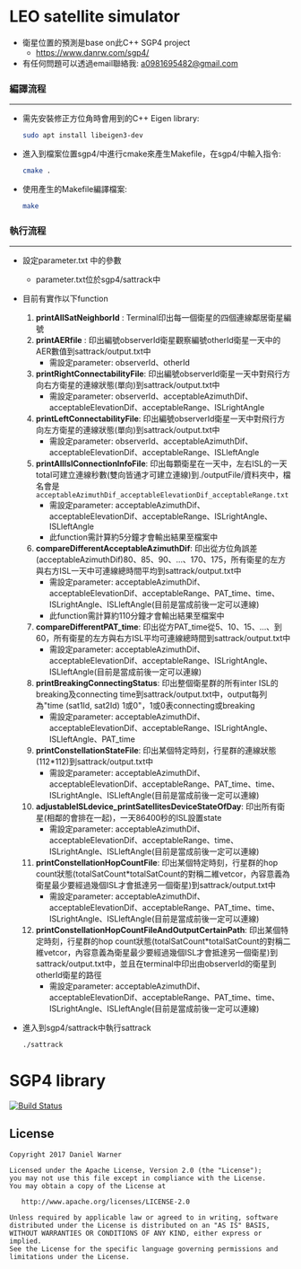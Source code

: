 LEO satellite simulator
============
- 衛星位置的預測是base on此C++ SGP4 project
   - https://www.danrw.com/sgp4/
- 有任何問題可以透過email聯絡我: a0981695482@gmail.com
### 編譯流程

---

- 需先安裝修正方位角時會用到的C++ Eigen library:
    
    ```bash
    sudo apt install libeigen3-dev
    ```
    
- 進入到檔案位置sgp4/中進行cmake來產生Makefile，在sgp4/中輸入指令:
    
    ```bash
    cmake .
    ```
    
- 使用產生的Makefile編譯檔案:
    
    ```bash
    make
    ```
    

### 執行流程

---

- 設定parameter.txt 中的參數
    - parameter.txt位於sgp4/sattrack中
- 目前有實作以下function
    1. **printAllSatNeighborId** : Terminal印出每一個衛星的四個連線鄰居衛星編號
    2. **printAERfile** : 印出編號observerId衛星觀察編號otherId衛星一天中的AER數值到sattrack/output.txt中
        - 需設定parameter: observerId、otherId
    3. **printRightConnectabilityFile**: 印出編號observerId衛星一天中對飛行方向右方衛星的連線狀態(單向)到sattrack/output.txt中
        - 需設定parameter: observerId、acceptableAzimuthDif、acceptableElevationDif、acceptableRange、ISLrightAngle
    4. **printLeftConnectabilityFile**: 印出編號observerId衛星一天中對飛行方向左方衛星的連線狀態(單向)到sattrack/output.txt中
        - 需設定parameter: observerId、acceptableAzimuthDif、acceptableElevationDif、acceptableRange、ISLleftAngle
    5. **printAllIslConnectionInfoFile**: 印出每顆衛星在一天中，左右ISL的一天total可建立連線秒數(雙向皆通才可建立連線)到./outputFile/資料夾中，檔名會是`acceptableAzimuthDif_acceptableElevationDif_acceptableRange.txt`
        - 需設定parameter: acceptableAzimuthDif、acceptableElevationDif、acceptableRange、ISLrightAngle、ISLleftAngle
        - 此function需計算約5分鐘才會輸出結果至檔案中
    6. **compareDifferentAcceptableAzimuthDif**: 印出從方位角誤差(acceptableAzimuthDif)80、85、90、...、170、175，所有衛星的左方與右方ISL一天中可連線總時間平均到sattrack/output.txt中
        - 需設定parameter: acceptableAzimuthDif、acceptableElevationDif、acceptableRange、PAT_time、time、ISLrightAngle、ISLleftAngle(目前是當成前後一定可以連線)
        - 此function需計算約110分鐘才會輸出結果至檔案中
    7. **compareDifferentPAT_time**: 印出從方PAT_time從5、10、15、...、到60，所有衛星的左方與右方ISL平均可連線總時間到sattrack/output.txt中
        - 需設定parameter: acceptableAzimuthDif、acceptableElevationDif、acceptableRange、ISLrightAngle、ISLleftAngle(目前是當成前後一定可以連線)
    8. **printBreakingConnectingStatus**: 印出整個衛星群的所有inter ISL的breaking及connecting time到sattrack/output.txt中，output每列為"time (sat1Id, sat2Id) 1或0"，1或0表connecting或breaking
        - 需設定parameter: acceptableAzimuthDif、acceptableElevationDif、acceptableRange、ISLrightAngle、ISLleftAngle、PAT_time
    9. **printConstellationStateFile**: 印出某個特定時刻，行星群的連線狀態(112*112)到sattrack/output.txt中
        - 需設定parameter: acceptableAzimuthDif、acceptableElevationDif、acceptableRange、PAT_time、time、ISLrightAngle、ISLleftAngle(目前是當成前後一定可以連線)
    10. **adjustableISLdevice_printSatellitesDeviceStateOfDay**: 印出所有衛星(相鄰的會排在一起)，一天86400秒的ISL設置state
        - 需設定parameter: acceptableAzimuthDif、acceptableElevationDif、acceptableRange、time、ISLrightAngle、ISLleftAngle(目前是當成前後一定可以連線)
    11. **printConstellationHopCountFile**: 印出某個特定時刻，行星群的hop count狀態(totalSatCount*totalSatCount的對稱二維vetcor，內容意義為衛星最少要經過幾個ISL才會抵達另一個衛星)到sattrack/output.txt中
        - 需設定parameter: acceptableAzimuthDif、acceptableElevationDif、acceptableRange、PAT_time、time、ISLrightAngle、ISLleftAngle(目前是當成前後一定可以連線)
    12. **printConstellationHopCountFileAndOutputCertainPath**: 印出某個特定時刻，行星群的hop count狀態(totalSatCount*totalSatCount的對稱二維vetcor，內容意義為衛星最少要經過幾個ISL才會抵達另一個衛星)到sattrack/output.txt中，並且在terminal中印出由observerId的衛星到otherId衛星的路徑
        - 需設定parameter: acceptableAzimuthDif、acceptableElevationDif、acceptableRange、PAT_time、time、ISLrightAngle、ISLleftAngle(目前是當成前後一定可以連線)
- 進入到sgp4/sattrack中執行sattrack
    
    ```bash
    ./sattrack
    ```
SGP4 library
============

[![Build Status](https://travis-ci.org/dnwrnr/sgp4.svg?branch=master)](https://travis-ci.org/dnwrnr/sgp4)

License
-------

    Copyright 2017 Daniel Warner

    Licensed under the Apache License, Version 2.0 (the "License");
    you may not use this file except in compliance with the License.
    You may obtain a copy of the License at

       http://www.apache.org/licenses/LICENSE-2.0

    Unless required by applicable law or agreed to in writing, software
    distributed under the License is distributed on an "AS IS" BASIS,
    WITHOUT WARRANTIES OR CONDITIONS OF ANY KIND, either express or implied.
    See the License for the specific language governing permissions and
    limitations under the License.
